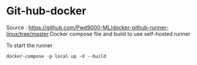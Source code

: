 # Git-hub-docker
Source : https://github.com/Pwd9000-ML/docker-github-runner-linux/tree/master
Docker compose file and build to use self-hosted runner


To start the runner
```
docker-compose -p local up -d --build
```